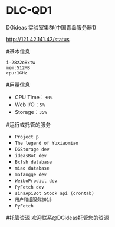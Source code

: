 # DLC-QD1
DGideas 实验室集群(中国青岛服务器1)

http://121.42.141.42/status

#基本信息
```
i-28z2o8xtw
mem:512MB
cpu:1GHz
```

#用量信息
* CPU Time：```30%```
* Web I/O：```5%```
* Storage：```35%```

#运行或托管的服务
* ```Project β```
* ```The legend of Yuxiaomiao```
* ```DGStorage dev```
* ```ideasBot dev```
* ```Bxfsh database```
* ```miao database```
* ```mofangge dev```
* ```WeiboProdict dev```
* ```PyFetch dev```
* ```sinaApiBot Stock api (crontab)```
* ```用户和组服务2015```
* ```PyFetch```

#托管资源
欢迎联系@DGideas托管您的资源

